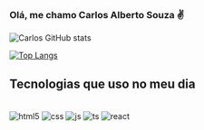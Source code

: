 ### Olá, me chamo Carlos Alberto Souza ✌️

![Carlos GitHub stats](https://github-readme-stats.vercel.app/api?username=qayin1&show_icons=true&theme=radical)

[![Top Langs](https://github-readme-stats.vercel.app/api/top-langs/?username=qayin1)](https://github.com/anuraghazra/github-readme-stats)

## Tecnologias que uso no meu dia

<div style= "display: inline_block"><br/>
<img align="center" alt="html5" src= "https://img.shields.io/badge/HTML5-E34F26?style=for-the-badge&logo=html5&logoColor=white" />
<img align="center" alt="css" src= "https://img.shields.io/badge/CSS3-1572B6?style=for-the-badge&logo=css3&logoColor=white" />
<img align="center" alt="js" src= "https://img.shields.io/badge/JavaScript-323330?style=for-the-badge&logo=javascript&logoColor=F7DF1E" />
<img align="center" alt="ts" src= "https://img.shields.io/badge/TypeScript-007ACC?style=for-the-badge&logo=typescript&logoColor=white" />
<img align="center" alt="react" src= "https://img.shields.io/badge/React-20232A?style=for-the-badge&logo=react&logoColor=61DAFB" />
<img align="center" alt="" src= "" />
  
  
  
</div>
